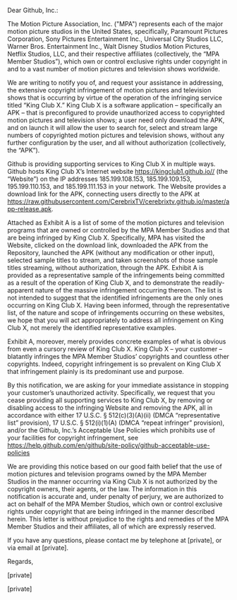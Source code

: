 Dear Github, Inc.:  
  
   
  
The Motion Picture Association, Inc. ("MPA") represents each of the major motion picture studios in the United States, specifically, Paramount Pictures Corporation, Sony Pictures Entertainment Inc., Universal City Studios LLC, Warner Bros. Entertainment Inc., Walt Disney Studios Motion Pictures, Netflix Studios, LLC, and their respective affiliates (collectively, the “MPA Member Studios”), which own or control exclusive rights under copyright in and to a vast number of motion pictures and television shows worldwide.  
  
   
  
We are writing to notify you of, and request your assistance in addressing, the extensive copyright infringement of motion pictures and television shows that is occurring by virtue of the operation of the infringing service titled “King Club X.”  King Club X is a software application – specifically an APK – that is preconfigured to provide unauthorized access to copyrighted motion pictures and television shows; a user need only download the APK, and on launch it will allow the user to search for, select and stream large numbers of copyrighted motion pictures and television shows, without any further configuration by the user, and all without authorization (collectively, the “APK”).   
  
   
  
Github is providing supporting services to King Club X in multiple ways. Github hosts King Club X’s Internet website https://kingclub1.github.io// (the “Website”) on the IP addresses 185.199.108.153, 185.199.109.153, 195.199.110.153, and 185.199.111.153 in your network.  The Website provides a download link for the APK, connecting users directly to the APK at https://raw.githubusercontent.com/CerebrixTV/cerebrixtv.github.io/master/app-release.apk.   
  
   
  
Attached as Exhibit A is a list of some of the motion pictures and television programs that are owned or controlled by the MPA Member Studios and that are being infringed by King Club X.  Specifically, MPA has visited the Website, clicked on the download link, downloaded the APK from the Repository, launched the APK (without any modification or other input), selected sample titles to stream, and taken screenshots of those sample titles streaming, without authorization, through the APK.  Exhibit A is provided as a representative sample of the infringements being committed as a result of the operation of King Club X, and to demonstrate the readily-apparent nature of the massive infringement occurring thereon. The list is not intended to suggest that the identified infringements are the only ones occurring on King Club X. Having been informed, through the representative list, of the nature and scope of infringements occurring on these websites, we hope that you will act appropriately to address all infringement on King Club X, not merely the identified representative examples.  
  
   
  
Exhibit A, moreover, merely provides concrete examples of what is obvious from even a cursory review of King Club X. King Club X – your customer – blatantly infringes the MPA Member Studios’ copyrights and countless other copyrights. Indeed, copyright infringement is so prevalent on King Club X that infringement plainly is its predominant use and purpose.  
  
   
  
By this notification, we are asking for your immediate assistance in stopping your customer’s unauthorized activity. Specifically, we request that you cease providing all supporting services to King Club X, by removing or disabling access to the infringing Website and removing the APK, all in accordance with either 17 U.S.C. § 512(c)(3)(A)(ii) (DMCA “representative list” provision), 17 U.S.C. § 512(i)(1)(A) (DMCA “repeat infringer” provision), and/or the Github, Inc.’s Acceptable Use Policies which prohibits use of your facilities for copyright infringement, see https://help.github.com/en/github/site-policy/github-acceptable-use-policies  
  
   
  
We are providing this notice based on our good faith belief that the use of motion pictures and television programs owned by the MPA Member Studios in the manner occurring via King Club X is not authorized by the copyright owners, their agents, or the law. The information in this notification is accurate and, under penalty of perjury, we are authorized to act on behalf of the MPA Member Studios, which own or control exclusive rights under copyright that are being infringed in the manner described herein. This letter is without prejudice to the rights and remedies of the MPA Member Studios and their affiliates, all of which are expressly reserved.  
  
   
  
If you have any questions, please contact me by telephone at [private], or via email at [private].  
  
   
  
Regards,  
  
  
[private]  
  
[private]  
